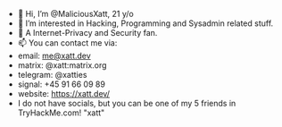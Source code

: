 - 👋 Hi, I’m @MaliciousXatt, 21 y/o
- 👀 I’m interested in Hacking, Programming and Sysadmin related stuff.
- 🌱 A Internet-Privacy and Security fan.
- 📫 You can contact me via:
- email: me@xatt.dev
- matrix: @xatt:matrix.org
- telegram: @xatties
- signal: +45 91 66 09 89
- website: https://xatt.dev/
- I do not have socials, but you can be one of my 5 friends in TryHackMe.com! "xatt"

<!---
MaliciousXatt/MaliciousXatt is a ✨ special ✨ repository because its `README.md` (this file) appears on your GitHub profile.
You can click the Preview link to take a look at your changes.
--->
